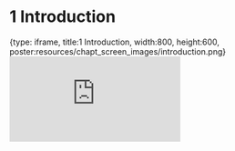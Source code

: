 # 1 Introduction
 
{type: iframe, title:1 Introduction, width:800, height:600, poster:resources/chapt_screen_images/introduction.png}
![](https://course.civicdb.org/no_toc/introduction.html)
 

 
